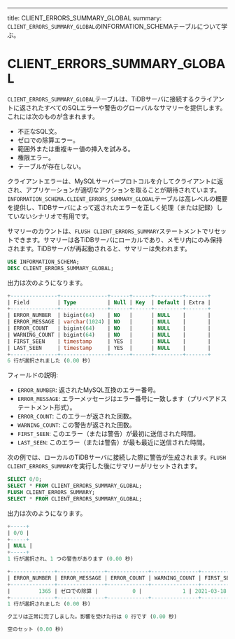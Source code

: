 ---
title: CLIENT_ERRORS_SUMMARY_GLOBAL
summary: `CLIENT_ERRORS_SUMMARY_GLOBAL`のINFORMATION_SCHEMAテーブルについて学ぶ。

# CLIENT_ERRORS_SUMMARY_GLOBAL

`CLIENT_ERRORS_SUMMARY_GLOBAL`テーブルは、TiDBサーバに接続するクライアントに返されたすべてのSQLエラーや警告のグローバルなサマリーを提供します。これには次のものが含まれます。

* 不正なSQL文。
* ゼロでの除算エラー。
* 範囲外または重複キー値の挿入を試みる。
* 権限エラー。
* テーブルが存在しない。

クライアントエラーは、MySQLサーバープロトコルを介してクライアントに返され、アプリケーションが適切なアクションを取ることが期待されています。`INFORMATION_SCHEMA.CLIENT_ERRORS_SUMMARY_GLOBAL`テーブルは高レベルの概要を提供し、TiDBサーバによって返されたエラーを正しく処理（または記録）していないシナリオで有用です。

サマリーのカウントは、`FLUSH CLIENT_ERRORS_SUMMARY`ステートメントでリセットできます。サマリーは各TiDBサーバにローカルであり、メモリ内にのみ保持されます。TiDBサーバが再起動されると、サマリーは失われます。

```sql
USE INFORMATION_SCHEMA;
DESC CLIENT_ERRORS_SUMMARY_GLOBAL;
```

出力は次のようになります。

```sql
+---------------+---------------+------+------+---------+-------+
| Field         | Type          | Null | Key  | Default | Extra |
+---------------+---------------+------+------+---------+-------+
| ERROR_NUMBER  | bigint(64)    | NO   |      | NULL    |       |
| ERROR_MESSAGE | varchar(1024) | NO   |      | NULL    |       |
| ERROR_COUNT   | bigint(64)    | NO   |      | NULL    |       |
| WARNING_COUNT | bigint(64)    | NO   |      | NULL    |       |
| FIRST_SEEN    | timestamp     | YES  |      | NULL    |       |
| LAST_SEEN     | timestamp     | YES  |      | NULL    |       |
+---------------+---------------+------+------+---------+-------+
6 行が選択されました (0.00 秒)
```

フィールドの説明:

* `ERROR_NUMBER`: 返されたMySQL互換のエラー番号。
* `ERROR_MESSAGE`: エラーメッセージはエラー番号に一致します（プリペアドステートメント形式）。
* `ERROR_COUNT`: このエラーが返された回数。
* `WARNING_COUNT`: この警告が返された回数。
* `FIRST_SEEN`: このエラー（または警告）が最初に送信された時間。
* `LAST_SEEN`: このエラー（または警告）が最も最近に送信された時間。

次の例では、ローカルのTiDBサーバに接続した際に警告が生成されます。`FLUSH CLIENT_ERRORS_SUMMARY`を実行した後にサマリーがリセットされます。

```sql
SELECT 0/0;
SELECT * FROM CLIENT_ERRORS_SUMMARY_GLOBAL;
FLUSH CLIENT_ERRORS_SUMMARY;
SELECT * FROM CLIENT_ERRORS_SUMMARY_GLOBAL;
```

出力は次のようになります。

```sql
+-----+
| 0/0 |
+-----+
| NULL |
+-----+
1 行が選択され、1 つの警告があります (0.00 秒)

+--------------+---------------+-------------+---------------+---------------------+---------------------+
| ERROR_NUMBER | ERROR_MESSAGE | ERROR_COUNT | WARNING_COUNT | FIRST_SEEN          | LAST_SEEN           |
+--------------+---------------+-------------+---------------+---------------------+---------------------+
|         1365 | ゼロでの除算 |           0 |             1 | 2021-03-18 13:10:51 | 2021-03-18 13:10:51 |
+--------------+---------------+-------------+---------------+---------------------+---------------------+
1 行が選択されました (0.00 秒)

クエリは正常に完了しました。影響を受けた行は 0 行です (0.00 秒)

空のセット (0.00 秒)
```